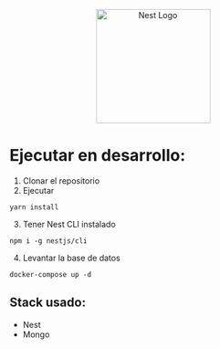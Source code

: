 <p align="center">
  <a href="http://nestjs.com/" target="blank"><img src="https://nestjs.com/img/logo-small.svg" width="200" alt="Nest Logo" /></a>
</p>

# Ejecutar en desarrollo:
1. Clonar el repositorio
2. Ejecutar
 ```
 yarn install
 ```
3. Tener Nest CLI instalado
 ```
 npm i -g nestjs/cli
 ```
4. Levantar la base de datos
 ```
 docker-compose up -d
 ```

## Stack usado:
* Nest
* Mongo